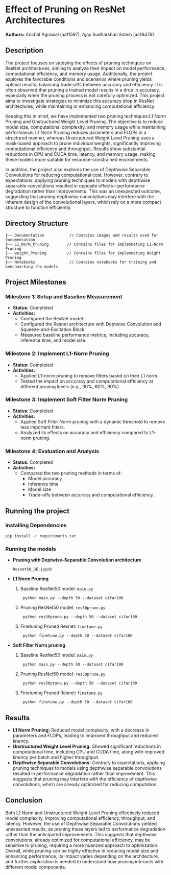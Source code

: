 # Effect of Pruning on ResNet Architectures

**Authors:** Anchal Agrawal (aa11597), Ajay Sudharshan Satish (as18476)

## Description 
The project focuses on studying the effects of pruning techniques on ResNet architectures, aiming to analyze their impact on model performance, computational efficiency, and memory usage. Additionally, the project explores the favorable conditions and scenarios where pruning yields optimal results, balancing trade-offs between accuracy and efficiency. It is often observed that pruning a trained model results in a drop in accuracy, especially when the pruning process is not carefully optimized. This project aims to investigate strategies to minimize this accuracy drop in ResNet architectures, while maintaining or enhancing computational efficiency.

Keeping this in mind, we have implemented two pruning techniques:L1 Norm Pruning and Unstructured Weight Level Pruning. The objective is to reduce model size, computational complexity, and memory usage while maintaining performance. L1 Norm Pruning reduces parameters and FLOPs in a structured manner, whereas Unstructured Weight Level Pruning uses a mask-based approach to prune individual weights, significantly improving computational efficiency and throughput. Results show substantial reductions in CPU and CUDA time, latency, and memory usage, making these models more suitable for resource-constrained environments. 

In addition, the project also explores the use of Depthwise Separable Convolutions for reducing computational cost. However, contrary to expectations, applying pruning techniques to models with depthwise separable convolutions resulted in opposite effects—performance degradation rather than improvements. This was an unexpected outcome, suggesting that pruning depthwise convolutions may interfere with the inherent design of the convolutional layers, which rely on a more compact structure to function efficiently.


## Directory Structure

```
├── Documentation           // Contains images and results used for documentation  
├── L1_Norm_Pruning        // Contains files for implemneting L1-Norm Pruning
├── weight_Pruning         // Contains files for implemneting Weight Pruning
├── Notebooks               // Contains notebooks for training and benchmarking the models  
```
## Project Milestones

### Milestone 1: Setup and Baseline Measurement
- **Status:** Completed  
- **Activities:**
  - Configured the ResNet model.
  - Configured the Resnet architecture with Deptwise Convolution and Squeeze-and-Excitation Block
  - Measured baseline performance metrics, including accuracy, inference time, and model size.

### Milestone 2: Implement L1-Norm Pruning
- **Status:** Completed  
- **Activities:**
  - Applied L1-norm pruning to remove filters based on their L1 norm.
  - Tested the impact on accuracy and computational efficiency at different pruning levels (e.g., 30%, 60%, 90%).

### Milestone 3: Implement Soft Filter Norm Pruning
- **Status:** Completed  
- **Activities:**
  - Applied Soft Filter Norm pruning with a dynamic threshold to remove less important filters.
  - Analyzed its effects on accuracy and efficiency compared to L1-norm pruning.

### Milestone 4: Evaluation and Analysis
- **Status:** Completed  
- **Activities:**
  - Compared the two pruning methods in terms of:
    - Model accuracy
    - Inference time
    - Model size
    - Trade-offs between accuracy and computational efficiency.

## Running the project

### Installing Dependencies
```
pip install -r requirements.txt
```

### Running the models
- **Pruning with Deptwise-Separable Convolution architecture**
    ```
    Resnet50_DE.ipynb
    ```
- **L1 Norm Pruning**
  1) Baseline ResNet50 model:  `main.py`
     ```
      python main.py --depth 50 --dataset cifar100
      ```
  2) Pruning ResNet50 model: `res50prune.py`
     ```
      python res50prune.py --depth 50 --dataset cifar100
      ```
  3) Finetuning Pruned Resnet: `finetune.py`
     ```
      python finetune.py --depth 50 --dataset cifar100
      ```


- **Soft Filter Norm pruning**
  1) Baseline ResNet50 model:  `main.py`
     ```
      python main.py --depth 50 --dataset cifar100
      ```
  2) Pruning ResNet50 model: `res50prune.py`
     ```
      python res50prune.py --depth 50 --dataset cifar100
      ```

  4) Finetuning Pruned Resnet: `finetune.py`
     ```
      python finetune.py --depth 50 --dataset cifar100
      ```

## Results

- **L1 Norm Pruning:**
  Reduced model complexity, with a decrease in parameters and FLOPs, leading to improved throughput and reduced latency.
- **Unstructured Weight Level Pruning:**
  Showed significant reductions in computational time, including CPU and CUDA time, along with improved latency per batch and higher throughput.
- **Depthwise Separable Convolutions:**
  Contrary to expectations, applying pruning techniques to models using depthwise separable convolutions resulted in performance degradation rather than improvement. This suggests that pruning may interfere with the efficiency of depthwise convolutions, which are already optimized for reducing computation.

## Conclusion

Both L1 Norm and Unstructured Weight Level Pruning effectively reduced model complexity, improving computational efficiency, throughput, and latency. However, the use of Depthwise Separable Convolutions yielded unexpected results, as pruning these layers led to performance degradation rather than the anticipated improvements. This suggests that depthwise convolutions, already optimized for computational efficiency, may be sensitive to pruning, requiring a more nuanced approach to optimization. Overall, while pruning can be highly effective in reducing model size and enhancing performance, its impact varies depending on the architecture, and further exploration is needed to understand how pruning interacts with different model components.


